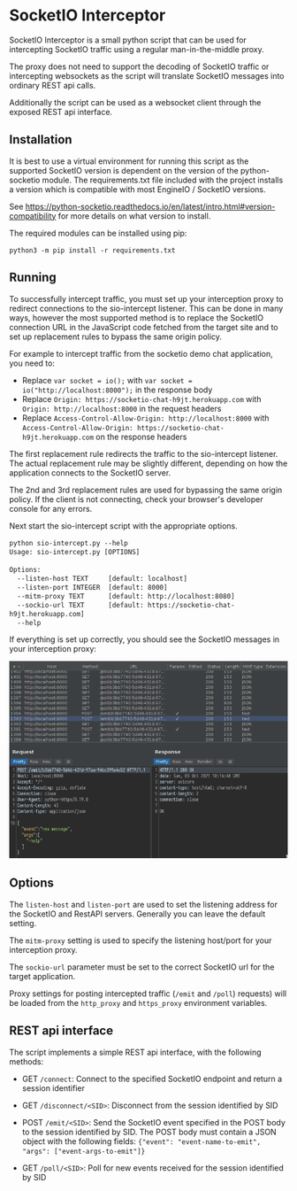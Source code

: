# SocketIO Interceptor

SocketIO Interceptor is a small python script that can be used for intercepting SocketIO traffic using a regular man-in-the-middle proxy.

The proxy does not need to support the decoding of SocketIO traffic or intercepting websockets as the script will translate SocketIO messages into ordinary REST api calls.

Additionally the script can be used as a websocket client through the exposed REST api interface.

## Installation

It is best to use a virtual environment for running this script as the supported SocketIO version is dependent on the version of the python-socketio module. The requirements.txt file included with the project installs a version which is compatible with most EngineIO / SocketIO versions.

See https://python-socketio.readthedocs.io/en/latest/intro.html#version-compatibility for more details on what version to install.

The required modules can be installed using pip:

```shell
python3 -m pip install -r requirements.txt
```

## Running

To successfully intercept traffic, you must set up your interception proxy to redirect connections to the sio-intercept listener. This can be done in many ways, however the most supported method is to replace the SocketIO connection URL in the JavaScript code fetched from the target site and to set up replacement rules to bypass the same origin policy.

For example to intercept traffic from the socketio demo chat
application, you need to:
- Replace `var socket = io();` with `var socket = io("http://localhost:8000");` in the response body
- Replace `Origin: https://socketio-chat-h9jt.herokuapp.com` with `Origin: http://localhost:8000` in the request headers
- Replace `Access-Control-Allow-Origin: http://localhost:8000` with `Access-Control-Allow-Origin: https://socketio-chat-h9jt.herokuapp.com` on the response headers

The first replacement rule redirects the traffic to the sio-intercept listener. The actual replacement rule may be slightly different, depending on how the application connects to the SocketIO server.

The 2nd and 3rd replacement rules are used for bypassing the same origin policy. If the client is not connecting, check your browser's developer console for any errors.

Next start the sio-intercept script with the appropriate options.

```shell
python sio-intercept.py --help
Usage: sio-intercept.py [OPTIONS]

Options:
  --listen-host TEXT     [default: localhost]
  --listen-port INTEGER  [default: 8000]
  --mitm-proxy TEXT      [default: http://localhost:8080]
  --sockio-url TEXT      [default: https://socketio-chat-h9jt.herokuapp.com]
  --help
```

If everything is set up correctly, you should see the SocketIO messages in your interception proxy:

![Example interception proxy session](example.png)

## Options

The `listen-host` and `listen-port` are used to set the listening address for the SocketIO and RestAPI servers. Generally you can leave the default setting.

The `mitm-proxy` setting is used to specify the listening host/port for your interception proxy.

The `sockio-url` parameter must be set to the correct SocketIO url for the target application.

Proxy settings for posting intercepted traffic (`/emit` and `/poll`) requests) will be loaded from the `http_proxy` and `https_proxy` environment variables.

## REST api interface

The script implements a simple REST api interface, with the following methods:

- GET `/connect`: Connect to the specified SocketIO endpoint and return a session identifier

- GET `/disconnect/<SID>`: Disconnect from the session identified by SID

- POST `/emit/<SID>`: Send the SocketIO event specified in the POST body to the session identified by SID. The POST body must contain a JSON object with the following fields: `{"event": "event-name-to-emit", "args": ["event-args-to-emit"]}`

- GET `/poll/<SID>`: Poll for new events received for the session identified by SID
